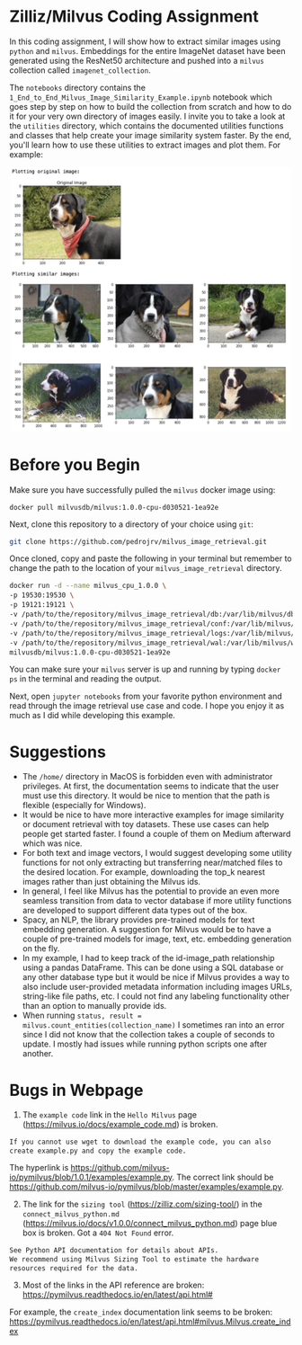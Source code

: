 # Zilliz/Milvus Coding Assignment


In this coding assignment, I will show how to extract similar images using `python` and `milvus`. Embeddings for the entire ImageNet dataset have been generated using the ResNet50 architecture and pushed into a `milvus` collection called `imagenet_collection`. 

The `notebooks` directory contains the `1_End_to_End_Milvus_Image_Similarity_Example.ipynb` notebook which goes step by step on how to build the collection from scratch and how to do it for your very own directory of images easily. I invite you to take a look at the `utilities` directory, which contains the documented utilities functions and classes that help create your image similarity system faster. By the end, you'll learn how to use these utilities to extract images and plot them. For example:

<p align="center">
  <img src="assets/example_extraction.png" width="500">
</p>

# Before you Begin

Make sure you have successfully pulled the `milvus` docker image using:

```docker
docker pull milvusdb/milvus:1.0.0-cpu-d030521-1ea92e
```

Next, clone this repository to a directory of your choice using `git`:

```bash
git clone https://github.com/pedrojrv/milvus_image_retrieval.git
```

Once cloned, copy and paste the following in your terminal but remember to change the path to the location of your `milvus_image_retrieval` directory.

```bash
docker run -d --name milvus_cpu_1.0.0 \
-p 19530:19530 \
-p 19121:19121 \
-v /path/to/the/repository/milvus_image_retrieval/db:/var/lib/milvus/db \
-v /path/to/the/repository/milvus_image_retrieval/conf:/var/lib/milvus/conf \
-v /path/to/the/repository/milvus_image_retrieval/logs:/var/lib/milvus/logs \
-v /path/to/the/repository/milvus_image_retrieval/wal:/var/lib/milvus/wal \
milvusdb/milvus:1.0.0-cpu-d030521-1ea92e
```

You can make sure your `milvus` server is up and running by typing `docker ps` in the terminal and reading the output.

Next, open `jupyter notebooks` from your favorite python environment and read through the image retrieval use case and code. I hope you enjoy it as much as I did while developing this example. 

# Suggestions

- The `/home/` directory in MacOS is forbidden even with administrator privileges. At first, the documentation seems to indicate that the user must use this directory. It would be nice to mention that the path is flexible (especially for Windows).
- It would be nice to have more interactive examples for image similarity or document retrieval with toy datasets. These use cases can help people get started faster. I found a couple of them on Medium afterward which was nice. 
- For both text and image vectors, I would suggest developing some utility functions for not only extracting but transferring near/matched files to the desired location. For example, downloading the top_k nearest images rather than just obtaining the Milvus ids.
- In general, I feel like Milvus has the potential to provide an even more seamless transition from data to vector database if more utility functions are developed to support different data types out of the box.
- Spacy, an NLP, the library provides pre-trained models for text embedding generation. A suggestion for Milvus would be to have a couple of pre-trained models for image, text, etc. embedding generation on the fly.
- In my example, I had to keep track of the id-image_path relationship using a pandas DataFrame. This can be done using a SQL database or any other database type but it would be nice if Milvus provides a way to also include user-provided metadata information including images URLs, string-like file paths, etc.  I could not find any labeling functionality other than an option to manually provide ids. 
- When running `status, result = milvus.count_entities(collection_name)` I sometimes ran into an error since I did not know that the collection takes a couple of seconds to update. I mostly had issues while running python scripts one after another. 



# Bugs in Webpage

1. The `example code` link in the `Hello Milvus` page (https://milvus.io/docs/example_code.md) is broken. 

```
If you cannot use wget to download the example code, you can also create example.py and copy the example code.
```

The hyperlink is https://github.com/milvus-io/pymilvus/blob/1.0.1/examples/example.py. The correct link should be https://github.com/milvus-io/pymilvus/blob/master/examples/example.py.

2. The link for the `sizing tool` (https://zilliz.com/sizing-tool/) in the `connect_milvus_python.md` (https://milvus.io/docs/v1.0.0/connect_milvus_python.md) page blue box is broken. Got a `404 Not Found` error.

```
See Python API documentation for details about APIs.
We recommend using Milvus Sizing Tool to estimate the hardware resources required for the data.
```

3. Most of the links in the API reference are broken: https://pymilvus.readthedocs.io/en/latest/api.html#

For example, the `create_index` documentation link seems to be broken: https://pymilvus.readthedocs.io/en/latest/api.html#milvus.Milvus.create_index



<!-- ```bash
docker run -d --name milvus_cpu_1.0.0 \
-p 19530:19530 \
-p 19121:19121 \
-v /Users/pedrovicentevaldez/Desktop/milvus_image_retrieval/db:/var/lib/milvus/db \
-v /Users/pedrovicentevaldez/Desktop/milvus_image_retrieval/conf:/var/lib/milvus/conf \
-v /Users/pedrovicentevaldez/Desktop/milvus_image_retrieval/logs:/var/lib/milvus/logs \
-v /Users/pedrovicentevaldez/Desktop/milvus_image_retrieval/wal:/var/lib/milvus/wal \
milvusdb/milvus:1.0.0-cpu-d030521-1ea92e
``` -->